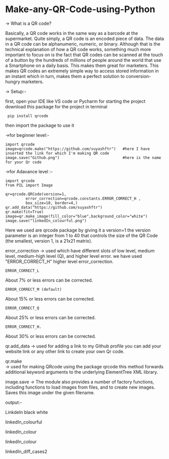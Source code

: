 # Make-any-QR-Code-using-Python
-> What is a QR code?

Basically, a QR code works in the same way as a barcode at the supermarket. Quite simply, a QR code is an encoded piece of data. The data in a QR code can be alphanumeric, numeric, or binary. Although that is the technical explanation of how a QR code works, something much more important to focus on is the fact that QR codes can be scanned at the touch of a button by the hundreds of millions of people around the world that use a Smartphone on a daily basis. This makes them great for marketers. This makes QR codes an extremely simple way to access stored information in an instant which in turn, makes them a perfect solution to conversion-hungry marketers.

-> Setup:-

first, open your IDE like VS code or Pycharm for starting the project download this package for the project in terminal

     pip install qrcode
then import the package to use it

->for beginner level:-

    import qrcode
    image=qrcode.make("https://github.com/suyashftr")   #here I have inserted the link for which I'm making QR code
    image.save("Github.png")                            #here is the name for your Qr code 
->for Adavance level :-

    import qrcode
    from PIL import Image

    qr=qrcode.QRCode(version=1,
             error_correction=qrcode.constants.ERROR_CORRECT_H ,
             box_size=10, border=4,)
    qr.add_data("https://github.com/suyashftr")
    qr.make(fit=True)
    image=qr.make_image(fill_color="blue",background_color="white")
    image.save("linkedIn_colourful.png")
    
Here we used are qrcode package by giving it a version=1 the version parameter is an integer from 1 to 40 that controls the size of the QR Code (the smallest, version 1, is a 21x21 matrix).

error_correction 
-> used which have different slots of low level, medium level, medium-high level (Q), and higher level error. we have used "ERROR_CORRECT_H" higher level error_correction.

    ERROR_CORRECT_L
About 7% or less errors can be corrected.

    ERROR_CORRECT_M (default)
About 15% or less errors can be corrected.

    ERROR_CORRECT_Q
About 25% or less errors can be corrected.

    ERROR_CORRECT_H.
About 30% or less errors can be corrected.

qr.add_data 
-> used for adding a link to my Github profile you can add your website link or any other link to create your own Qr code.

qr.make  
-> used for making QRcode using the package qrcode this method forwards additional keyword arguments to the underlying ElementTree XML library.

image.save
-> The module also provides a number of factory functions, including functions to load images from files, and to create new images. Saves this image under the given filename.

output:-

LinkdeIn black   white

linkedIn_colourful

linkedIn_colour

linkedIn_colour

linkedIn_diff_cases2
